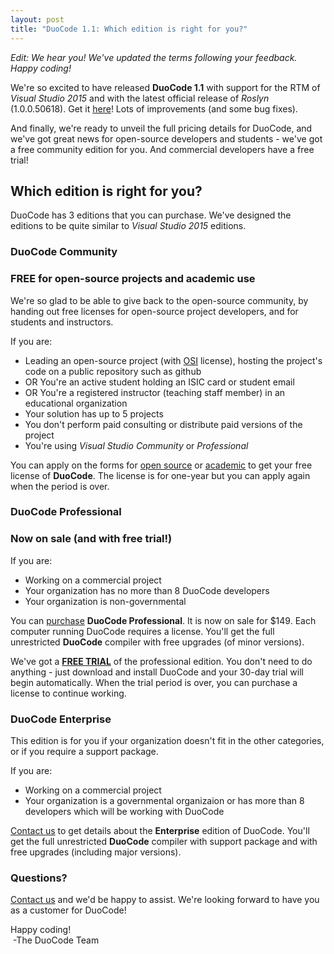 ```yaml
---
layout: post
title: "DuoCode 1.1: Which edition is right for you?"
---
```


*Edit: We hear you! We've updated the terms following your feedback. Happy coding!* 


We're so excited to have released **DuoCode 1.1** with support for the RTM of *Visual Studio 2015* and with the latest official release of *Roslyn* (1.0.0.50618). Get it [here](http://duoco.de/download)! Lots of improvements (and some bug fixes). 

And finally, we're ready to unveil the full pricing details for DuoCode, and we've got great news for open-source developers and students - we've got a free community edition for you.
And commercial developers have a free trial!

## Which edition is right for you?

DuoCode has 3 editions that you can purchase. We've designed the editions to be quite similar to *Visual Studio 2015* editions.

### **DuoCode Community**

### FREE for open-source projects and academic use

We're so glad to be able to give back to the open-source community, by handing out free licenses for open-source project developers, and for students and instructors.

If you are:
- Leading an open-source project (with [OSI](http://opensource.org/licenses) license), hosting the project's code on a public repository such as github
- OR You're an active student holding an ISIC card or student email
- OR You're a registered instructor (teaching staff member) in an educational organization
- Your solution has up to 5 projects
- You don't perform paid consulting or distribute paid versions of the project
- You're using *Visual Studio Community* or *Professional*

You can apply on the forms for [open source](http://duoco.de/apply-oss) or [academic](http://duoco.de/apply-aca) to get your free license of **DuoCode**. The license is for one-year but you can apply again when the period is over.

### **DuoCode Professional**

### Now on sale (and with free trial!)

If you are:
- Working on a commercial project
- Your organization has no more than 8 DuoCode developers
- Your organization is non-governmental

You can [purchase](http://duoco.de/buy) **DuoCode Professional**. It is now on sale for $149. Each computer running DuoCode requires a license.
You'll get the full unrestricted **DuoCode** compiler with free upgrades (of minor versions).

We've got a [**FREE TRIAL**](http://duoco.de/download) of the professional edition. You don't need to do anything - just download and install DuoCode and your 30-day trial will begin automatically.
When the trial period is over, you can purchase a license to continue working.

### DuoCode Enterprise

This edition is for you if your organization doesn't fit in the other categories, or if you require a support package.

If you are:
- Working on a commercial project
- Your organization is a governmental organizaion or has more than 8 developers which will be working with DuoCode

[Contact us](http://support.duoco.de) to get details about the **Enterprise** edition of DuoCode. You'll get the full unrestricted **DuoCode** compiler with support package and with free upgrades (including major versions).

### Questions?
[Contact us](http://support.duoco.de) and we'd be happy to assist.
We're looking forward to have you as a customer for DuoCode!

Happy coding!  
 &nbsp;-The DuoCode Team
